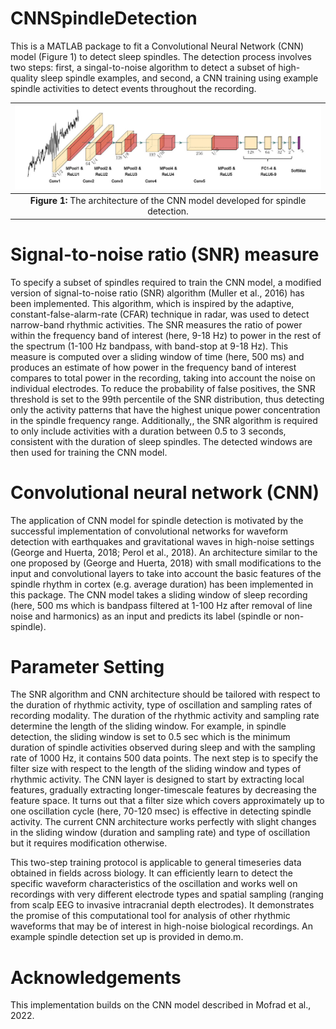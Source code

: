 # CNNSpindleDetection
This is a MATLAB package to fit a Convolutional Neural Network (CNN) model (Figure 1) to detect sleep spindles. The detection process involves two steps: first, a singal-to-noise algorithm to detect a subset of high-quality sleep spindle examples, and second, a CNN training using example spindle activities to detect events throughout the recording.

|![plot](./CNN.jpg) |
| :-: |
|**Figure 1:** The architecture of the CNN model developed for spindle detection.|

# Signal-to-noise ratio (SNR) measure
To specify a subset of spindles required to train the CNN model, a modified version of signal-to-noise ratio (SNR) algorithm (Muller et al., 2016) has been implemented. This algorithm, which is inspired by the adaptive, constant-false-alarm-rate (CFAR) technique in radar, was used to detect narrow-band rhythmic activities. The SNR measures the ratio of power within the frequency band of interest (here, 9-18 Hz) to power in the rest of the spectrum (1-100 Hz bandpass, with band-stop at 9-18 Hz). This measure is computed over a sliding window of time (here, 500 ms) and produces an estimate of how power in the frequency band of interest compares to total power in the recording, taking into account the noise on individual electrodes. To reduce the probability of false positives, the SNR threshold is set to the 99th percentile of the SNR distribution, thus detecting only the activity patterns that have the highest unique power concentration in the spindle frequency range. Additionally,, the SNR algorithm is required to only include activities with a duration between 0.5 to 3 seconds, consistent with the duration of sleep spindles. The detected windows are then used for training the CNN model.

# Convolutional neural network (CNN)
The application of CNN model for spindle detection is motivated by the successful implementation of convolutional networks for waveform detection with earthquakes and gravitational waves in high-noise settings (George and Huerta, 2018; Perol et al., 2018).  An architecture similar to the one proposed by (George and Huerta, 2018) with small modifications to the input and convolutional layers to take into account the basic features of the spindle rhythm in cortex (e.g. average duration) has been implemented in this package. The CNN model takes a sliding window of sleep recording (here, 500 ms which is bandpass filtered at 1-100 Hz after removal of line noise and harmonics) as an input and predicts its label (spindle or non-spindle).

# Parameter Setting
The SNR algorithm and CNN architecture should be tailored with respect to the duration of rhythmic activity, type of oscillation and sampling rates of recording modality. The duration of the rhythmic activity and sampling rate determine the length of the sliding window. For example, in spindle detection, the sliding window is set to 0.5 sec which is the minimum duration of spindle activities observed during sleep and with the sampling rate of 1000 Hz, it contains 500 data points. The next step is to specify the filter size with respect to the length of the sliding window and types of rhythmic activity. The CNN layer is designed to start by extracting local features, gradually extracting longer-timescale features by decreasing the feature space. It turns out that a filter size which covers approximately up to one oscillation cycle (here, 70-120 msec) is effective in detecting spindle activity. The current CNN architecture works perfectly with slight changes in the sliding window (duration and sampling rate) and type of oscillation but it requires modification otherwise.

This two-step training protocol is applicable to general timeseries data obtained in fields across biology. It can efficiently learn to detect the specific waveform characteristics of the oscillation and works well on recordings with very different electrode types and spatial sampling (ranging from scalp EEG to invasive intracranial depth electrodes). It demonstrates the promise of this computational tool for analysis of other rhythmic waveforms that may be of interest in high-noise biological recordings.  An example spindle detection set up is provided in demo.m.

# Acknowledgements
This implementation builds on the CNN model described in Mofrad et al., 2022.
